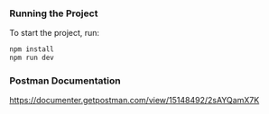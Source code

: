 ### Running the Project

To start the project, run:

```bash
npm install
npm run dev

```
### Postman Documentation
https://documenter.getpostman.com/view/15148492/2sAYQamX7K
